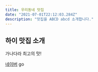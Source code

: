 ```yaml
---
title: 우리동네 맛집
date: "2021-07-01T22:12:03.284Z"
description: "맛집을 ABCD abcd 소개합니다."
---
```


## 하이 맛집 소개
가나다라 최고의 맛!

[네이버](http://naver.com) go

